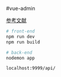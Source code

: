 #vue-admin

[参考文献](https://segmentfault.com/a/1190000009246144)


```bash
# front-end
npm run dev
npm run build

# back-end
nodemon app

localhost:9999/api/
```

